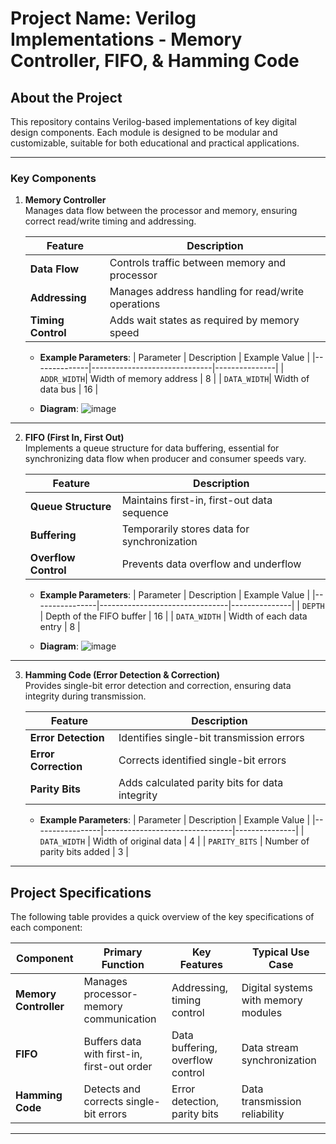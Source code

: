 # Project Name: Verilog Implementations - Memory Controller, FIFO, & Hamming Code

## About the Project
This repository contains Verilog-based implementations of key digital design components. Each module is designed to be modular and customizable, suitable for both educational and practical applications.

---

### Key Components

1. **Memory Controller**  
   Manages data flow between the processor and memory, ensuring correct read/write timing and addressing.

   | Feature            | Description                                        |
   |--------------------|----------------------------------------------------|
   | **Data Flow**      | Controls traffic between memory and processor      |
   | **Addressing**     | Manages address handling for read/write operations |
   | **Timing Control** | Adds wait states as required by memory speed       |
   
   - **Example Parameters**:
     | Parameter    | Description                  | Example Value |
     |--------------|------------------------------|---------------|
     | `ADDR_WIDTH`| Width of memory address      | 8            |
     | `DATA_WIDTH`| Width of data bus            | 16           |
   
   - **Diagram**:
    ![image](https://github.com/user-attachments/assets/168e2c8a-e7eb-4ced-a88d-84a302ecd44b)


---

2. **FIFO (First In, First Out)**  
   Implements a queue structure for data buffering, essential for synchronizing data flow when producer and consumer speeds vary.

   | Feature              | Description                                  |
   |----------------------|----------------------------------------------|
   | **Queue Structure**  | Maintains first-in, first-out data sequence  |
   | **Buffering**        | Temporarily stores data for synchronization  |
   | **Overflow Control** | Prevents data overflow and underflow         |
   
   - **Example Parameters**:
     | Parameter      | Description                    | Example Value |
     |----------------|--------------------------------|---------------|
     | `DEPTH`        | Depth of the FIFO buffer       | 16           |
     | `DATA_WIDTH`   | Width of each data entry       | 8            |
   
   - **Diagram**:
   ![image](https://github.com/user-attachments/assets/da93280e-0d31-4466-89a2-100d489cc5f4)


---

3. **Hamming Code (Error Detection & Correction)**  
   Provides single-bit error detection and correction, ensuring data integrity during transmission.

   | Feature                | Description                          |
   |------------------------|--------------------------------------|
   | **Error Detection**    | Identifies single-bit transmission errors |
   | **Error Correction**   | Corrects identified single-bit errors    |
   | **Parity Bits**        | Adds calculated parity bits for data integrity |
   
   - **Example Parameters**:
     | Parameter       | Description                    | Example Value |
     |-----------------|--------------------------------|---------------|
     | `DATA_WIDTH`    | Width of original data         | 4            |
     | `PARITY_BITS`   | Number of parity bits added    | 3            |
   
   
---

## Project Specifications
The following table provides a quick overview of the key specifications of each component:

| Component         | Primary Function                       | Key Features                       | Typical Use Case                    |
|-------------------|----------------------------------------|------------------------------------|-------------------------------------|
| **Memory Controller** | Manages processor-memory communication | Addressing, timing control         | Digital systems with memory modules |
| **FIFO**          | Buffers data with first-in, first-out order | Data buffering, overflow control  | Data stream synchronization         |
| **Hamming Code**  | Detects and corrects single-bit errors | Error detection, parity bits       | Data transmission reliability       |

---


